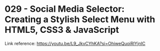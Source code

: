 # 029 - Social Media Selector: Creating a Stylish Select Menu with HTML5, CSS3 & JavaScript

Link reference: https://youtu.be/L9_JkvCYhKA?si=OhiweQuoiRlYjnIC
